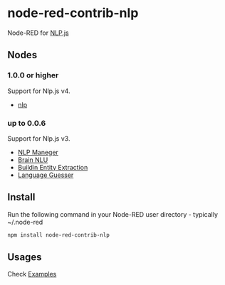 # node-red-contrib-nlp

Node-RED for [NLP.js](https://github.com/axa-group/nlp.js)

## Nodes

### 1.0.0 or higher

Support for Nlp.js v4.

- [nlp](https://github.com/axa-group/nlp.js/blob/master/docs/v4/quickstart.md)

### up to 0.0.6

Support for Nlp.js v3.

- [NLP Maneger](https://github.com/axa-group/nlp.js/blob/master/docs/nlp-manager.md)
- [Brain NLU](https://github.com/axa-group/nlp.js/blob/master/docs/brain-nlu.md)
- [Buildin Entity Extraction](https://github.com/axa-group/nlp.js/blob/master/docs/builtin-entity-extraction.md)
- [Language Guesser](https://github.com/axa-group/nlp.js/blob/master/docs/language-guesser.md)

## Install

Run the following command in your Node-RED user directory - typically ~/.node-red

```bash
npm install node-red-contrib-nlp
```

## Usages

Check [Examples](https://github.com/okhiroyuki/node-red-contrib-nlp/tree/master/examples)
